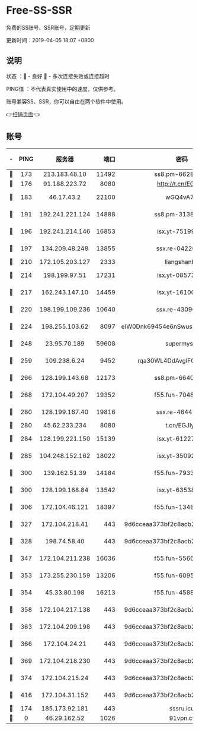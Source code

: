 # Free-SS-SSR

免费的SS账号、SSR账号，定期更新

更新时间：2019-04-05 18:07 +0800

## 说明

状态     ：🙂 - 良好 🙁 - 多次连接失败或连接超时

PING值   ：不代表真实使用中的速度，仅供参考。

账号兼容SS、SSR，你可以自由在两个软件中使用。

👉[扫码页面](https://liesauer.github.io/Free-SS-SSR/)👈

## 账号

|-|PING|服务器|端口|密码|加密方式|区域|
|:----:|:----:|:-----:|-----:|:----:|:----:|:----:|
|🙂|173|213.183.48.10|11492|ss8.pm-66285034|rc4-md5|RU|
|🙂|176|91.188.223.72|8080|http://t.cn/EGJIyrl|rc4-md5|RU|
|🙂|183|46.17.43.2|22100|wGQ4vA7D|aes-256-gcm|RU|
|🙂|191|192.241.221.124|14888|ss8.pm-31382294|aes-256-cfb|US|
|🙂|196|192.241.214.146|16853|isx.yt-75199880|aes-256-cfb|US|
|🙂|197|134.209.48.248|13855|ssx.re-04220668|aes-256-cfb|US|
|🙂|210|172.105.203.127|2333|liangshanbo|chacha20|JP|
|🙂|214|198.199.97.51|17231|isx.yt-08573999|aes-256-cfb|US|
|🙂|217|162.243.147.10|14459|isx.yt-16100711|aes-256-cfb|US|
|🙂|220|198.199.109.236|10640|ssx.re-43096758|aes-256-cfb|US|
|🙂|224|198.255.103.62|8097|eIW0Dnk69454e6nSwuspv9DmS201tQ0D|aes-256-cfb|US|
|🙂|248|23.95.70.189|59608|supermyssr|chacha20-ietf|US|
|🙂|259|109.238.6.24|9452|rqa30WL4DdAvgIFG6Fs3znzTa|aes-256-cfb|FR|
|🙂|266|128.199.143.68|12173|ss8.pm-66400443|aes-256-cfb|SG|
|🙂|268|172.104.49.207|19352|f55.fun-70481610|aes-256-cfb|SG|
|🙂|280|128.199.167.40|19816|ssx.re-46441755|aes-256-cfb|SG|
|🙂|280|45.62.233.234|8080|t.cn/EGJIyrl|rc4-md5|CA|
|🙂|284|128.199.221.150|15139|isx.yt-61227174|aes-256-cfb|SG|
|🙂|285|104.248.152.162|18022|isx.yt-35092114|aes-256-cfb|SG|
|🙂|300|139.162.51.39|14184|f55.fun-79338147|aes-256-cfb|SG|
|🙂|300|128.199.168.84|13542|isx.yt-63538228|aes-256-cfb|SG|
|🙂|306|172.104.46.121|18397|f55.fun-13486304|aes-256-cfb|SG|
|🙂|327|172.104.218.41|443|9d6cceaa373bf2c8acb22e60b6a58be6|aes-256-cfb|US|
|🙂|328|198.74.58.40|443|9d6cceaa373bf2c8acb22e60b6a58be6|aes-256-cfb|US|
|🙂|347|172.104.211.238|16036|f55.fun-55663188|aes-256-cfb|US|
|🙂|353|173.255.230.159|13206|f55.fun-60953753|aes-256-cfb|US|
|🙂|354|45.33.80.198|16213|f55.fun-45880587|aes-256-cfb|US|
|🙂|358|172.104.217.138|443|9d6cceaa373bf2c8acb22e60b6a58be6|aes-256-cfb|US|
|🙂|363|172.104.209.198|443|9d6cceaa373bf2c8acb22e60b6a58be6|aes-256-cfb|US|
|🙂|366|172.104.24.21|443|9d6cceaa373bf2c8acb22e60b6a58be6|aes-256-cfb|US|
|🙂|369|172.104.218.230|443|9d6cceaa373bf2c8acb22e60b6a58be6|aes-256-cfb|US|
|🙂|374|172.104.215.24|443|9d6cceaa373bf2c8acb22e60b6a58be6|aes-256-cfb|US|
|🙂|416|172.104.31.152|443|9d6cceaa373bf2c8acb22e60b6a58be6|aes-256-cfb|US|
|🙁|174|185.173.92.181|443|sssru.icu|rc4-md5|RU|
|🙁|0|46.29.162.52|1026|91vpn.cf|rc4-md5|RU|
